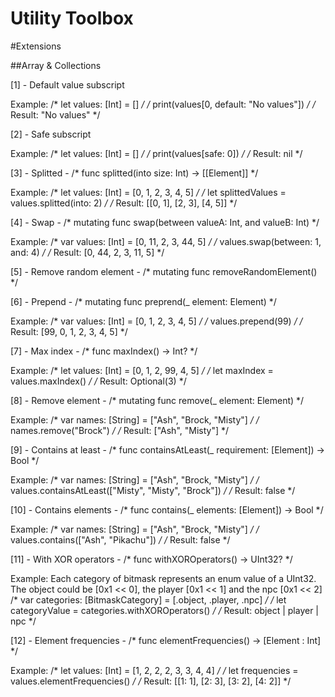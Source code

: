 # Utility Toolbox

#Extensions

##Array & Collections

[1] - Default value subscript

Example:
/* let values: [Int] = [] */
/* print(values[0, default: "No values"]) */
/* Result: "No values" */

[2] - Safe subscript

Example:
/* let values: [Int] = [] */
/* print(values[safe: 0]) */
/* Result: nil */

[3] - Splitted - /* func splitted(into size: Int) -> [[Element]] */

Example:
/* let values: [Int] = [0, 1, 2, 3, 4, 5] */
/* let splittedValues = values.splitted(into: 2) */
/* Result: [[0, 1], [2, 3], [4, 5]] */

[4] - Swap - /* mutating func swap(between valueA: Int, and valueB: Int) */

Example:
/* var values: [Int] = [0, 11, 2, 3, 44, 5] */
/* values.swap(between: 1, and: 4) */
/* Result: [0, 44, 2, 3, 11, 5] */

[5] - Remove random element - /* mutating func removeRandomElement() */

[6] - Prepend - /* mutating func preprend(_ element: Element) */

Example:
/* var values: [Int] = [0, 1, 2, 3, 4, 5] */
/* values.prepend(99) */
/* Result: [99, 0, 1, 2, 3, 4, 5] */

[7] - Max index - /* func maxIndex() -> Int? */

Example:
/* let values: [Int] = [0, 1, 2, 99, 4, 5] */
/* let maxIndex = values.maxIndex() */
/* Result: Optional(3) */

[8] - Remove element - /* mutating func remove(_ element: Element) */

Example:
/* var names: [String] = ["Ash", "Brock, "Misty"] */
/* names.remove("Brock") */
/* Result: ["Ash", "Misty"] */

[9] - Contains at least - /* func containsAtLeast(_ requirement: [Element]) -> Bool */

Example:
/* var names: [String] = ["Ash", "Brock, "Misty"] */
/* values.containsAtLeast(["Misty", "Misty", "Brock"]) */
/* Result: false */

[10] - Contains elements - /* func contains(_ elements: [Element]) -> Bool */

Example:
/* var names: [String] = ["Ash", "Brock, "Misty"] */
/* values.contains(["Ash", "Pikachu"]) */
/* Result: false */

[11] - With XOR operators - /* func withXOROperators() -> UInt32? */

Example:
Each category of bitmask represents an enum value of a UInt32.
The object could be [0x1 << 0], the player [0x1 << 1] and the npc [0x1 << 2]
/* var categories: [BitmaskCategory] = [.object, .player, .npc] */
/* let categoryValue = categories.withXOROperators() */
/* Result: object | player | npc */

[12] - Element frequencies - /* func elementFrequencies() -> [Element : Int] */

Example:
/* let values: [Int] = [1, 2, 2, 2, 3, 3, 4, 4] */
/* let frequencies = values.elementFrequencies() */
/* Result: [[1: 1], [2: 3], [3: 2], [4: 2]] */
